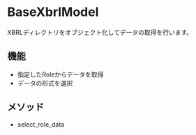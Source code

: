 # BaseXbrlModel

XBRLディレクトリをオブジェクト化してデータの取得を行います。

## 機能

- 指定したRoleからデータを取得
- データの形式を選択

## メソッド

- select_role_data